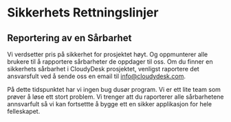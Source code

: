# Sikkerhets Rettningslinjer

## Reportering av en Sårbarhet

Vi verdsetter pris på sikkerhet for prosjektet høyt. Og oppmunterer alle brukere til å rapportere sårbarheter de oppdager til oss.
Om du finner en sikkerhets sårbarhet i CloudyDesk prosjektet, venligst raportere det ansvarsfult ved å sende oss en email til info@cloudydesk.com.

På dette tidspunktet har vi ingen bug dusør program. Vi er ett lite team som prøver å løse ett stort problem. Vi trenger att du raporterer alle sårbarhetene
annsvarfult så vi kan fortsettte å bygge ett en sikker applikasjon for hele felleskapet.
